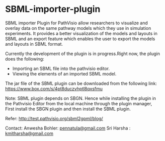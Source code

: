 SBML-importer-plugin
====================
SBML importer Plugin for PathVisio allow researchers to visualize and overlay data on the same pathway models which they use in simulation experiments.
It provides a better visualization of the models and layouts in SBML and an export feature which enables the user to export the models and layouts in SBML format.

Currently the development of the plugin is in progress.Right now, the plugin does the following:
- Importing an SBML file into the pathvisio editor.
- Viewing the elements of an imported SBML model.

The jar file of the SBML plugin can be downloaded from the following link:
https://www.box.com/s/4pt8duczvhptl8qxsfmu

Note: SBML plugin depends on SBGN. Hence while installing the plugin in the Pathvisio Editor from the local machine through the plugin manager, First install the SBGN plugin and then install the SBML plugin.  

Refer: http://test.pathvisio.org/sbml2gpml/blog/

Contact: Anwesha Bohler: pennatula@gmail.com 
		 Sri Harsha    : kmitharsha@gmail.com
 
